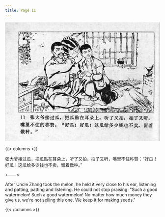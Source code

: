 ```yaml
---
title: Page 11
---
```


![niqiu page](./../../images/niqiu/seifert0397_nqkg_0015_011.jpg)

{{< columns >}}

张大爷接过瓜，把瓜贴在耳朵上，听了又拍，拍了又听，嘴里不住称赞：“好瓜！好瓜！这瓜给多少钱也不卖，留着做种。”

<--->

After Uncle Zhang took the melon, he held it very close to his ear, listening and patting, patting and listening. He could not stop praising: "Such a good watermelon! Such a good watermelon! No matter how much money they give us, we're not selling this one. We keep it for making seeds."

{{< /columns >}}

